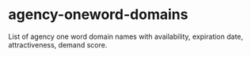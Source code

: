 # agency-oneword-domains
List of agency one word domain names with availability, expiration date, attractiveness, demand score.
